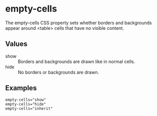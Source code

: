 # empty-cells

The empty-cells CSS property sets whether borders and backgrounds appear around &lt;table&gt; cells that have no visible content.

## Values

<dl>
<dt>show</dt>
<dd>Borders and backgrounds are drawn like in normal cells.</dd>
<dt>hide</dt>
<dd>No borders or backgrounds are drawn.</dd>
</dl>

## Examples

```
empty-cells="show"
empty-cells="hide"
empty-cells="inherit"
```
